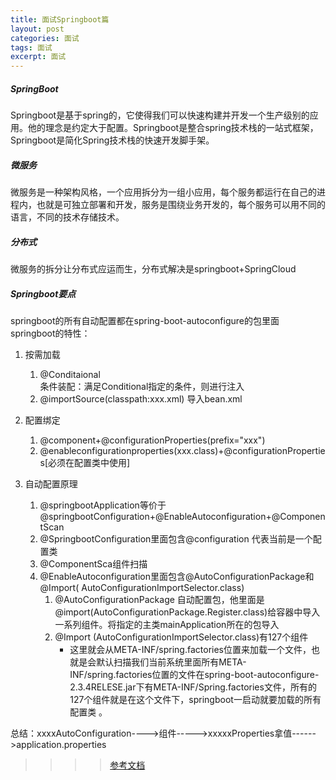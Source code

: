 ```yaml
---
title: 面试Springboot篇
layout: post
categories: 面试
tags: 面试
excerpt: 面试
---
```

##### SpringBoot
Springboot是基于spring的，它使得我们可以快速构建并开发一个生产级别的应用。他的理念是约定大于配置。Springboot是整合spring技术栈的一站式框架，Springboot是简化Spring技术栈的快速开发脚手架。   
##### 微服务
微服务是一种架构风格，一个应用拆分为一组小应用，每个服务都运行在自己的进程内，也就是可独立部署和开发，服务是围绕业务开发的，每个服务可以用不同的语言，不同的技术存储技术。    
##### 分布式 
微服务的拆分让分布式应运而生，分布式解决是springboot+SpringCloud
##### Springboot要点  
springboot的所有自动配置都在spring-boot-autoconfigure的包里面
springboot的特性：
1. 按需加载       

	1. @Conditaional      
	条件装配：满足Conditional指定的条件，则进行注入   
	2. @importSource(classpath:xxx.xml)
	导入bean.xml
2. 配置绑定   
	1. @component+@configurationProperties(prefix="xxx")
	2. @enableconfigurationproperties(xxx.class)+@configurationProperties[必须在配置类中使用]   
3. 自动配置原理   
	1. @springbootApplication等价于@springbootConfiguration+@EnableAutoconfiguration+@ComponentScan
	2. @SpringbootConfiguration里面包含@configuration 代表当前是一个配置类
	3. @ComponentSca组件扫描
	4. @EnableAutoconfiguration里面包含@AutoConfigurationPackage和@Import( AutoConfigurationImportSelector.class)
		1. @AutoConfigurationPackage 自动配置包，他里面是@import(AutoConfigurationPackage.Register.class)给容器中导入一系列组件。将指定的主类mainApplication所在的包导入
		2. @Import (AutoConfigurationImportSelector.class)有127个组件
			* 这里就会从META-INF/spring.factories位置来加载一个文件，也就是会默认扫描我们当前系统里面所有META-INF/spring.factories位置的文件在spring-boot-autoconfigure-2.3.4RELESE.jar下有META-INF/Spring.factories文件，所有的127个组件就是在这个文件下，springboot一启动就要加载的所有配置类 。   
			
总结：xxxxAutoConfiguration---->组件----->xxxxxProperties拿值------>application.properties

>>>> [参考文档](https://www.yuque.com/atguigu/springboot/qb7hy2)	


		
			
 







   










 




   

